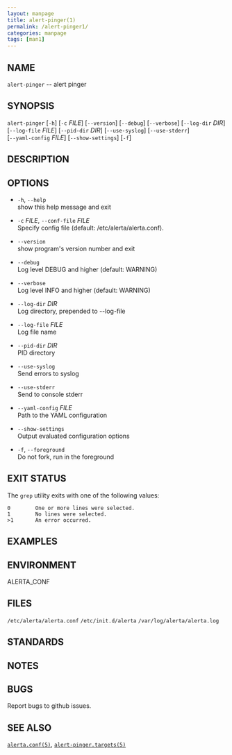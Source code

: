 ```yaml
---
layout: manpage
title: alert-pinger(1)
permalink: /alert-pinger1/
categories: manpage
tags: [man1]
---
```


## NAME
`alert-pinger` -- alert pinger

## SYNOPSIS
`alert-pinger` [`-h`] [`-c` _FILE_] [`--version`] [`--debug`] [`--verbose`] [`--log-dir` _DIR_]  
              [`--log-file` _FILE_] [`--pid-dir` _DIR_] [`--use-syslog`] [`--use-stderr`]  
              [`--yaml-config` _FILE_] [`--show-settings`] [`-f`]

## DESCRIPTION


## OPTIONS

* `-h`, `--help`  
      show this help message and exit  

* `-c` _FILE_, `--conf-file` _FILE_  
      Specify config file (default: /etc/alerta/alerta.conf).

* `--version`  
             show program's version number and exit
* `--debug`  
               Log level DEBUG and higher (default: WARNING)
* `--verbose`  
             Log level INFO and higher (default: WARNING)
* `--log-dir` _DIR_  
         Log directory, prepended to --log-file
* `--log-file` _FILE_  
       Log file name
* `--pid-dir` _DIR_  
         PID directory
* `--use-syslog`  
         Send errors to syslog
* `--use-stderr`  
          Send to console stderr
* `--yaml-config` _FILE_  
    Path to the YAML configuration
* `--show-settings`  
       Output evaluated configuration options
* `-f`, `--foreground`  
      Do not fork, run in the foreground

## EXIT STATUS

The `grep` utility exits with one of the following values:

```
0        One or more lines were selected.  
1        No lines were selected.  
>1       An error occurred.
```

## EXAMPLES


## ENVIRONMENT

ALERTA_CONF

## FILES

`/etc/alerta/alerta.conf`
`/etc/init.d/alerta`
`/var/log/alerta/alerta.log`

## STANDARDS
## NOTES

## BUGS

Report bugs to github issues.

## SEE ALSO

[`alerta.conf(5)`](/man/alerta-conf5/), [`alert-pinger.targets(5)`](/man/pinger-targets5/)
